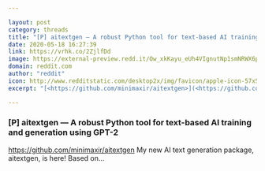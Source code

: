 ```yaml
---

layout: post
category: threads
title: "[P] aitextgen — A robust Python tool for text-based AI training and generation using GPT-2"
date: 2020-05-18 16:27:39
link: https://vrhk.co/2ZjlfDd
image: https://external-preview.redd.it/Ow_xkKayu_eUh4VIgnutNp1smNRWX6pug2ZHVaS6VRo.jpg?width=1200&height=628.272251309&auto=webp&crop=1200:628.272251309,smart&s=f8c8de75925eebd8e4e069fbd76db321846c20be
domain: reddit.com
author: "reddit"
icon: http://www.redditstatic.com/desktop2x/img/favicon/apple-icon-57x57.png
excerpt: "[<https://github.com/minimaxir/aitextgen>](<https://github.com/minimaxir/aitextgen>) My new AI text generation package, aitextgen, is here! Based on..."

---
```


### [P] aitextgen — A robust Python tool for text-based AI training and generation using GPT-2

[<https://github.com/minimaxir/aitextgen>](<https://github.com/minimaxir/aitextgen>) My new AI text generation package, aitextgen, is here! Based on...
